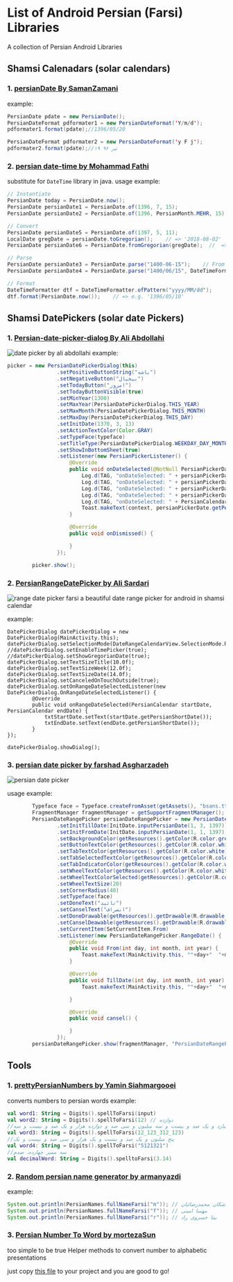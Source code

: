 # List of Android Persian (Farsi) Libraries
A collection of Persian Android Libraries

## Shamsi Calenadars (solar calendars)
### 1. [persianDate By SamanZamani](https://github.com/samanzamani/PersianDate)


example:
```java
PersianDate pdate = new PersianDate();
PersianDateFormat pdformater1 = new PersianDateFormat('Y/m/d');
pdformater1.format(pdate);//1396/05/20

PersianDateFormat pdformater2 = new PersianDateFormat('y F j');
pdformater2.format(pdate);//۱۹ تیر ۹۶
```

### 2. [persian date-time by Mohammad Fathi](https://github.com/mfathi91/persian-date-time)
substitute for `DateTime` library in java. usage example:

```java
// Instantiate 
PersianDate today = PersianDate.now();
PersianDate persianDate1 = PersianDate.of(1396, 7, 15);
PersianDate persianDate2 = PersianDate.of(1396, PersianMonth.MEHR, 15);

// Convert
PersianDate persianDate5 = PersianDate.of(1397, 5, 11);
LocalDate gregDate = persianDate.toGregorian();    // => '2018-08-02'
PersianDate persianDate6 = PersianDate.fromGregorian(gregDate);  //  => '1397/05/11'

// Parse
PersianDate persianDate3 = PersianDate.parse("1400-06-15");    // From the standard format
PersianDate persianDate4 = PersianDate.parse("1400/06/15", DateTimeFormatter.ofPattern("yyyy/MM/dd"));    // From a desired format

// Format
DateTimeFormatter dtf = DateTimeFormatter.ofPattern("yyyy/MM/dd");
dtf.format(PersianDate.now());    // => e.g. '1396/05/10'
```

## Shamsi DatePickers (solar date Pickers)
### 1. [Persian-date-picker-dialog By Ali Abdollahi](https://github.com/aliab/Persian-Date-Picker-Dialog)
![date picker by ali abdollahi](https://raw.githubusercontent.com/aliab/Persian-Date-Picker-Dialog/master/screenshot/heroimage.jpg)
example:

```java
picker = new PersianDatePickerDialog(this)
                .setPositiveButtonString("باشه")
                .setNegativeButton("بیخیال")
                .setTodayButton("امروز")
                .setTodayButtonVisible(true)
                .setMinYear(1300)
                .setMaxYear(PersianDatePickerDialog.THIS_YEAR)
                .setMaxMonth(PersianDatePickerDialog.THIS_MONTH)
                .setMaxDay(PersianDatePickerDialog.THIS_DAY)
                .setInitDate(1370, 3, 13)
                .setActionTextColor(Color.GRAY)
                .setTypeFace(typeface)
                .setTitleType(PersianDatePickerDialog.WEEKDAY_DAY_MONTH_YEAR)
                .setShowInBottomSheet(true)
                .setListener(new PersianPickerListener() {
                    @Override
                    public void onDateSelected(@NotNull PersianPickerDate persianPickerDate) {
                        Log.d(TAG, "onDateSelected: " + persianPickerDate.getTimestamp());//675930448000
                        Log.d(TAG, "onDateSelected: " + persianPickerDate.getGregorianDate());//Mon Jun 03 10:57:28 GMT+04:30 1991
                        Log.d(TAG, "onDateSelected: " + persianPickerDate.getPersianLongDate());// دوشنبه  13  خرداد  1370
                        Log.d(TAG, "onDateSelected: " + persianPickerDate.getPersianMonthName());//خرداد
                        Log.d(TAG, "onDateSelected: " + PersianCalendarUtils.isPersianLeapYear(persianPickerDate.getPersianYear()));//true
                        Toast.makeText(context, persianPickerDate.getPersianYear() + "/" + persianPickerDate.getPersianMonth() + "/" + persianPickerDate.getPersianDay(), Toast.LENGTH_SHORT).show();
                    }

                    @Override
                    public void onDismissed() {

                    }
                });

        picker.show();
```

### 2. [PersianRangeDatePicker by Ali Sardari](https://github.com/ali-sardari/PersianRangeDatePicker)

![range date picker farsi](https://github.com/ali-sardari/PersianRangeDatePicker/blob/master/images/range_date_picker2.jpg)
a beautiful date range picker for android in shamsi calendar

example:
```
DatePickerDialog datePickerDialog = new DatePickerDialog(MainActivity.this);
datePickerDialog.setSelectionMode(DateRangeCalendarView.SelectionMode.Range);
//datePickerDialog.setEnableTimePicker(true);
//datePickerDialog.setShowGregorianDate(true);
datePickerDialog.setTextSizeTitle(10.0f);
datePickerDialog.setTextSizeWeek(12.0f);
datePickerDialog.setTextSizeDate(14.0f);
datePickerDialog.setCanceledOnTouchOutside(true);
datePickerDialog.setOnRangeDateSelectedListener(new DatePickerDialog.OnRangeDateSelectedListener() {
        @Override
        public void onRangeDateSelected(PersianCalendar startDate, PersianCalendar endDate) {
            txtStartDate.setText(startDate.getPersianShortDate());
            txtEndDate.setText(endDate.getPersianShortDate());
        }
});

datePickerDialog.showDialog();
```

### 3. [persian date picker by farshad Asgharzadeh](https://github.com/Far5had70/PersianDateRangePicker)
![persian date picker](https://raw.githubusercontent.com/Far5had70/PersianDateRangePicker/master/capture.gif)

usage example:

```java
        Typeface face = Typeface.createFromAsset(getAssets(), "bsans.ttf");
        FragmentManager fragmentManager = getSupportFragmentManager();
        PersianDateRangePicker persianDateRangePicker = new PersianDateRangePicker()
                .setInitTillDate(InitDate.inputPersianDate(1, 3, 1397))
                .setInitFromDate(InitDate.inputPersianDate(1, 1, 1397))
                .setBackgroundColor(getResources().getColor(R.color.green))
                .setButtonTextColor(getResources().getColor(R.color.white))
                .setTabTextColor(getResources().getColor(R.color.white))
                .setTabSelectedTextColor(getResources().getColor(R.color.white))
                .setTabIndicatorColor(getResources().getColor(R.color.white))
                .setWheelTextColor(getResources().getColor(R.color.white_smoke))
                .setWheelTextColorSelected(getResources().getColor(R.color.white))
                .setWheelTextSize(20)
                .setCornerRadius(40)
                .setTypeface(face)
                .setDoneText("تائید")
                .setCanselText("انصراف")
                .setDoneDrawable(getResources().getDrawable(R.drawable.ic_tick))
                .setCanselDeawable(getResources().getDrawable(R.drawable.ic_mult))
                .setCurrentItem(SetCurrentItem.From)
                .setListener(new PersianDateRangePicker.RangeDate() {
                    @Override
                    public void From(int day, int month, int year) {
                        Toast.makeText(MainActivity.this, ""+day+"  "+month+"  "+year, Toast.LENGTH_SHORT).show();
                    }

                    @Override
                    public void TillDate(int day, int month, int year) {
                        Toast.makeText(MainActivity.this, ""+day+"  "+month+"  "+year, Toast.LENGTH_SHORT).show();

                    }

                    @Override
                    public void cansel() {

                    }
                });
        persianDateRangePicker.show(fragmentManager, "PersianDateRangePicker");
```
## Tools
### 1. [prettyPersianNumbers by Yamin Siahmargooei](https://github.com/yamin8000/PrettyPersianNumbers)
converts numbers to persian words
example:
```kotlin
val word1: String = Digits().spellToFarsi(input)
val word2: String = Digits().spellToFarsi(12) // دوازده
//دوازده میلیارد و یک صد و بیست و سه میلیون و سی صد و دوازده هزار و یک صد و بیست و سه
val word3: String = Digits().spellToFarsi(12_123_312_123)
//پنج میلیون و یک صد و بیست و یک هزار و سی صد و بیست و یک
val word4: String = Digits().spellToFarsi("5121321")
//سه ممیز چهارده، صدم
val decimalWord: String = Digits().spelltoFarsi(3.14)
```

### 2. [Random persian name generator by armanyazdi](https://github.com/armanyazdi/persian-names-java)

example: 

```java
System.out.println(PersianNames.fullNameFarsi("m")); // اشکان محمدرضائیان
System.out.println(PersianNames.fullNameFarsi("f")); // مهسا امینی
System.out.println(PersianNames.fullNameFarsi("r")); // بیتا خسروی راد
```

### 3. [Persian Number To Word by mortezaSun](https://github.com/mortezasun/PersianNumberToWordAndroid)
too simple to be true Helper methods to convert number to alphabetic presentations

just copy [this file](https://github.com/mortezasun/PersianNumberToWordAndroid/blob/master/PersianNumberToWord.kt) to your project and you are good to go!


